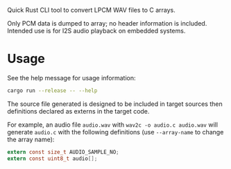 Quick Rust CLI tool to convert LPCM WAV files to C arrays.

Only PCM data is dumped to array; no header information is included. Intended use is for I2S audio playback on embedded systems.

# Usage

See the help message for usage information:

```bash
cargo run --release -- --help
```

The source file generated is designed to be included in target sources then definitions declared as externs in the target code.

For example, an audio file `audio.wav` with `wav2c -o audio.c audio.wav` will generate `audio.c` with the following definitions (use `--array-name` to change the array name):

```c
extern const size_t AUDIO_SAMPLE_NO;
extern const uint8_t audio[];
```
